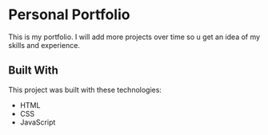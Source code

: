 # Personal Portfolio
This is my portfolio. I will add more projects over time so u get an idea of my skills and experience.

## Built With
This project was built with these technologies:

* HTML
* CSS
* JavaScript
